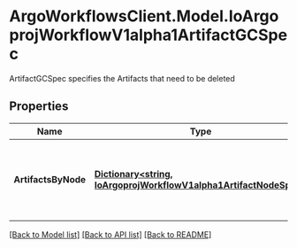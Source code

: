 # ArgoWorkflowsClient.Model.IoArgoprojWorkflowV1alpha1ArtifactGCSpec
ArtifactGCSpec specifies the Artifacts that need to be deleted

## Properties

Name | Type | Description | Notes
------------ | ------------- | ------------- | -------------
**ArtifactsByNode** | [**Dictionary&lt;string, IoArgoprojWorkflowV1alpha1ArtifactNodeSpec&gt;**](IoArgoprojWorkflowV1alpha1ArtifactNodeSpec.md) | ArtifactsByNode maps Node name to information pertaining to Artifacts on that Node | [optional] 

[[Back to Model list]](../README.md#documentation-for-models) [[Back to API list]](../README.md#documentation-for-api-endpoints) [[Back to README]](../README.md)

